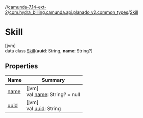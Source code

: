 //[camunda-7.14-ext-2](../../../index.md)/[com.hydra_billing.camunda.api.planado_v2.common_types](../index.md)/[Skill](index.md)

# Skill

[jvm]\
data class [Skill](index.md)(**uuid**: String, **name**: String?)

## Properties

| Name | Summary |
|---|---|
| [name](name.md) | [jvm]<br>val [name](name.md): String? = null |
| [uuid](uuid.md) | [jvm]<br>val [uuid](uuid.md): String |
